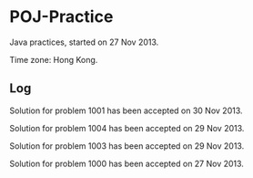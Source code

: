 POJ-Practice
============

Java practices, started on 27 Nov 2013.

Time zone: Hong Kong.

Log
--
Solution for problem 1001 has been accepted on 30 Nov 2013.

Solution for problem 1004 has been accepted on 29 Nov 2013.

Solution for problem 1003 has been accepted on 29 Nov 2013.

Solution for problem 1000 has been accepted on 27 Nov 2013.
